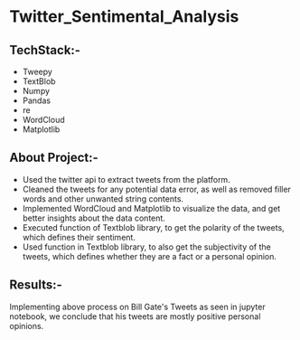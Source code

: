 # Twitter_Sentimental_Analysis

## TechStack:- 
- Tweepy
- TextBlob
- Numpy
- Pandas
- re
- WordCloud
- Matplotlib

## About Project:-
- Used the twitter api to extract tweets from the platform.
- Cleaned the tweets for any potential data error, as well as removed filler words and other unwanted string contents.
- Implemented WordCloud and Matplotlib to visualize the data, and get better insights about the data content.
- Executed function of Textblob library, to get the polarity of the tweets, which defines their sentiment.
- Used function in Textblob library, to also get the subjectivity of the tweets, which defines whether they are a fact or a personal opinion.

## Results:-
Implementing above process on Bill Gate's Tweets as seen in jupyter notebook, we conclude that his tweets are mostly positive personal opinions.
